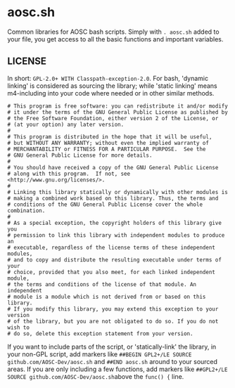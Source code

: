 aosc.sh
=======

Common libraries for AOSC bash scripts. Simply with `. aosc.sh` added to your
file, you get access to all the basic functions and important variables.

LICENSE
-------

In short: `GPL-2.0+ WITH Classpath-exception-2.0`. For bash, 'dynamic linking'
is considered as sourcing the library; while 'static linking' means m4-including
into your code where needed or in other similar methods.

```
# This program is free software: you can redistribute it and/or modify
# it under the terms of the GNU General Public License as published by
# the Free Software Foundation, either version 2 of the License, or
# (at your option) any later version.
#
# This program is distributed in the hope that it will be useful,
# but WITHOUT ANY WARRANTY; without even the implied warranty of
# MERCHANTABILITY or FITNESS FOR A PARTICULAR PURPOSE.  See the
# GNU General Public License for more details.
#
# You should have received a copy of the GNU General Public License
# along with this program.  If not, see <http://www.gnu.org/licenses/>.
# 
# Linking this library statically or dynamically with other modules is
# making a combined work based on this library. Thus, the terms and 
# conditions of the GNU General Public License cover the whole combination.
#
# As a special exception, the copyright holders of this library give you
# permission to link this library with independent modules to produce an
# executable, regardless of the license terms of these independent modules,
# and to copy and distribute the resulting executable under terms of your
# choice, provided that you also meet, for each linked independent module,
# the terms and conditions of the license of that module. An independent
# module is a module which is not derived from or based on this library.
# If you modify this library, you may extend this exception to your version
# of the library, but you are not obligated to do so. If you do not wish to
# do so, delete this exception statement from your version.
```

If you want to include parts of the script, or 'statically-link' the library,
in your non-GPL script, add markers like
`##BEGIN GPL2+/LE SOURCE github.com/AOSC-Dev/aosc.sh` and `##END aosc.sh`
around to your sourced areas. If you are only including a few functions,
add markers like `##GPL2+/LE SOURCE github.com/AOSC-Dev/aosc.sh`above the
`func() {` line.
